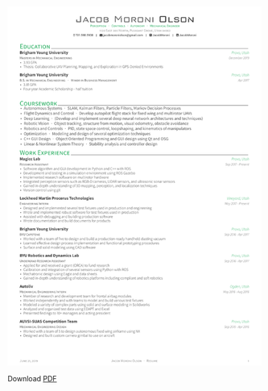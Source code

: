 [![Resume](https://raw.githubusercontent.com/jacobmoroni/resume/master/documents/resume-1.png)](https://raw.githubusercontent.com/jacobmoroni/resume/master/documents/resume.pdf)

Download [PDF](https://raw.githubusercontent.com/jacobmoroni/resume/master/documents/resume.pdf)
